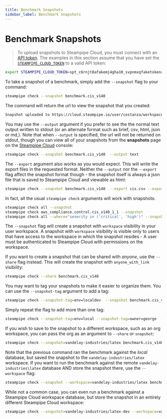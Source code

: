 ```yaml
---
title: Benchmark Snapshots
sidebar_label: Benchmark Snapshots
---
```


# Benchmark Snapshots

> To upload snapshots to Steampipe Cloud, you must connect with an [API token](/docs/cloud/profile#api-tokens).  The examples in this section assume that you have set the [`STEAMPIPE_CLOUD_TOKEN`](reference/env-vars/steampipe_cloud_token) to a valid API token:
```bash
export STEAMPIPE_CLOUD_TOKEN=spt_c6rnjt8afakemj4gha10_svpnmxqfaketokenad431k
```

To take a snapshot of a benchmark, simply add the `--snapshot` flag to your command:

```bash
steampipe check --snapshot benchmark.cis_v140 
```
The command will return the url to view the snapshot that you created:
```bash
Snapshot uploaded to https://cloud.steampipe.io/user/costanza/workspace/vandelay/snapshot/snap_abcdefghij0123456789_asdfghjklqwertyuiopzxcvbn
```

You may use the `--output` argument if you prefer to see the the normal text output written to stdout (or an alternate format such as brief, csv, html, json or md,).  Note that when `--output` is specified, the url will not be returned on stdout, though you can view all of your snapshots from the **snapshots** page on the [Steampipe Cloud](/docs/cloud/overview) console:

```bash
steampipe check --snapshot benchmark.cis_v140  --output text
```

The `--export` argument also works as you would expect.  This will write the export files in the requested format. Neither the `--output` nor the `--export` flag affect the snapshot format though - the snapshot itself is always a json file that is saved to Steampipe Cloud and viewable as html:

```bash
steampipe check --snapshot benchmark.cis_v140  --export cis.csv --export cis.json
```

In fact, all the usual `steampipe check` arguments will work with snapshots:
```bash
steampipe check all --snapshot
steampipe check aws_compliance.control.cis_v140_1_1 --snapshot
steampipe check all --where="severity in ('critical', 'high')" --snapshot
```

The `--snapshot` flag will create a snapshot with `workspace` visibility in your user workspace. A snapshot with `workspace` visibility is visible only to users that have access to the workspace in which the snapshot resides - A user must be authenticated to Steampipe Cloud with permissions on the workspace.

If you want to create a snapshot that can be shared with *anyone*, use the `--share` flag instead. This will create the snapshot with `anyone_with_link` visibility:

```bash
steampipe check --share benchmark.cis_v140 
```

You may want to tag your snapshots to make it easier to organize them.  You can use the `--snapshot-tag` argument to add a tag:

```bash
steampipe check --snapshot-tag=env=localdev  --snapshot benchmark.cis_v140 
```

Simply repeat the flag to add more than one tag:
```bash
steampipe check --snapshot-tag=env=local --snapshot-tag=owner=george  --snapshot benchmark.cis_v140 
```


If you wish to save to the snapshot to a different workspace, such as an org workspace, you can pass the org as an argument to `--share` or `snapshot`:

```bash
steampipe check --snapshot=vandelay-industries/latex benchmark.cis_v140 
```

Note that the previous command ran the benchmark against the *local* database, but saved the snapshot to the `vandelay-industries/latex` workspace.  If you want to run the benchmark against the remote `vandelay-industries\latex` database AND store the snapshot there, use the `--workspace` flag:
```bash
steampipe check --snapshot --workspace=vandelay-industries/latex benchmark.cis_v140 
```

While not a common case, you can even run a benchmark against a Steampipe Cloud workspace database, but store the snapshot in an entirely different Steampipe Cloud workspace:
```bash
steampipe check --snapshot=vandelay-industries/latex-dev --workspace=vandelay-industries/latex-prod benchmark.cis_v140 
```